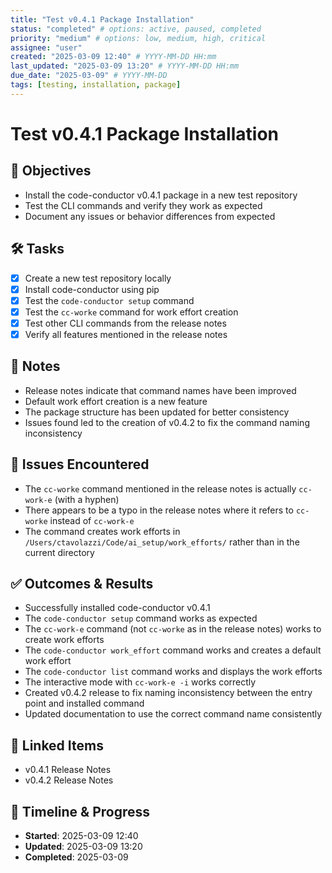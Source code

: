 ```yaml
---
title: "Test v0.4.1 Package Installation"
status: "completed" # options: active, paused, completed
priority: "medium" # options: low, medium, high, critical
assignee: "user"
created: "2025-03-09 12:40" # YYYY-MM-DD HH:mm
last_updated: "2025-03-09 13:20" # YYYY-MM-DD HH:mm
due_date: "2025-03-09" # YYYY-MM-DD
tags: [testing, installation, package]
---
```


# Test v0.4.1 Package Installation

## 🚩 Objectives
- Install the code-conductor v0.4.1 package in a new test repository
- Test the CLI commands and verify they work as expected
- Document any issues or behavior differences from expected

## 🛠 Tasks
- [x] Create a new test repository locally
- [x] Install code-conductor using pip
- [x] Test the `code-conductor setup` command
- [x] Test the `cc-worke` command for work effort creation
- [x] Test other CLI commands from the release notes
- [x] Verify all features mentioned in the release notes

## 📝 Notes
- Release notes indicate that command names have been improved
- Default work effort creation is a new feature
- The package structure has been updated for better consistency
- Issues found led to the creation of v0.4.2 to fix the command naming inconsistency

## 🐞 Issues Encountered
- The `cc-worke` command mentioned in the release notes is actually `cc-work-e` (with a hyphen)
- There appears to be a typo in the release notes where it refers to `cc-worke` instead of `cc-work-e`
- The command creates work efforts in `/Users/ctavolazzi/Code/ai_setup/work_efforts/` rather than in the current directory

## ✅ Outcomes & Results
- Successfully installed code-conductor v0.4.1
- The `code-conductor setup` command works as expected
- The `cc-work-e` command (not `cc-worke` as in the release notes) works to create work efforts
- The `code-conductor work_effort` command works and creates a default work effort
- The `code-conductor list` command works and displays the work efforts
- The interactive mode with `cc-work-e -i` works correctly
- Created v0.4.2 release to fix naming inconsistency between the entry point and installed command
- Updated documentation to use the correct command name consistently

## 📌 Linked Items
- v0.4.1 Release Notes
- v0.4.2 Release Notes

## 📅 Timeline & Progress
- **Started**: 2025-03-09 12:40
- **Updated**: 2025-03-09 13:20
- **Completed**: 2025-03-09